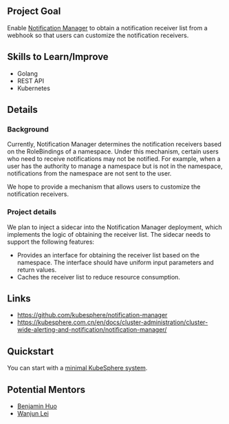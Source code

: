 ## Project Goal

Enable [Notification Manager](https://github.com/kubesphere/notification-manager) to obtain a notification receiver list from a webhook so that users can customize the notification receivers.

## Skills to Learn/Improve

* Golang
* REST API
* Kubernetes

## Details

### Background

Currently, Notification Manager determines the notification receivers based on the RoleBindings of a namespace. Under this mechanism, certain users who need to receive notifications may not be notified. For example, when a user has the authority to manage a namespace but is not in the namespace, notifications from the namespace are not sent to the user.

We hope to provide a mechanism that allows users to customize the notification receivers.

### Project details

We plan to inject a sidecar into the Notification Manager deployment, which implements the logic of obtaining the receiver list. The sidecar needs to support the following features:

* Provides an interface for obtaining the receiver list based on the namespace. The interface should have uniform input parameters and return values.
* Caches the receiver list to reduce resource consumption.

## Links

* https://github.com/kubesphere/notification-manager
* https://kubesphere.com.cn/en/docs/cluster-administration/cluster-wide-alerting-and-notification/notification-manager/

## Quickstart

You can start with a [minimal KubeSphere system](https://kubesphere.io/docs/quick-start/minimal-kubesphere-on-k8s/). 

## Potential Mentors

* [Benjamin Huo](https://github.com/benjaminhuo)
* [Wanjun Lei](https://github.com/wanjunlei)
